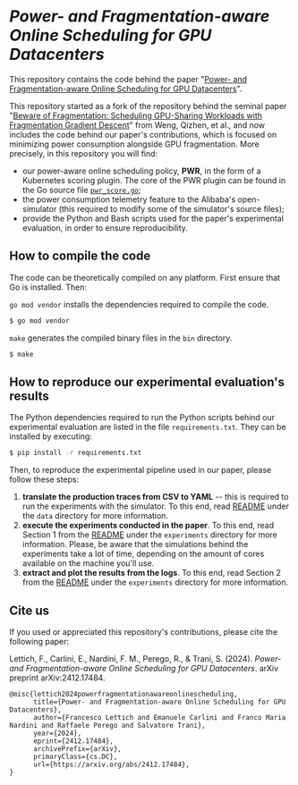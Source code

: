 # *Power- and Fragmentation-aware Online Scheduling for GPU Datacenters*

This repository contains the code behind the paper "[Power- and Fragmentation-aware Online Scheduling for GPU Datacenters](https://arxiv.org/abs/2412.17484)". 

This repository started as a fork of the repository behind the seminal paper "[Beware of Fragmentation: Scheduling GPU-Sharing Workloads with Fragmentation Gradient Descent](https://www.usenix.org/system/files/atc23-weng.pdf)" from Weng, Qizhen, et al., and now includes the code behind our paper's contributions, which is focused on minimizing power consumption alongside GPU fragmentation. More precisely, in this repository you will find:

- our power-aware online scheduling policy, **PWR**, in the form of a Kubernetes scoring plugin. The core of the PWR plugin can be found in the Go source file [`pwr_score.go`](pkg/simulator/plugin/pwr_score.go);
- the power consumption telemetry feature to the Alibaba's open-simulator (this required to modify some of the simulator's source files);
- provide the Python and Bash scripts used for the paper's experimental evaluation, in order to ensure reproducibility.


## How to compile the code

The code can be theoretically compiled on any platform. First ensure that Go is installed. Then:

`go mod vendor` installs the dependencies required to compile the code. 

```bash
$ go mod vendor
```

`make` generates the compiled binary files in the `bin` directory.

```bash
$ make
```

## How to reproduce our experimental evaluation's results

The Python dependencies required to run the Python scripts behind our experimental evaluation are listed in the file `requirements.txt`. They can be installed by executing:

```bash
$ pip install -r requirements.txt
```

Then, to reproduce the experimental pipeline used in our paper, please follow these steps:

1. **translate the production traces from CSV to YAML** -- this is required to run the experiments with the simulator. To this end, read [README](data/README.md) under the `data` directory for more information.
2. **execute the experiments conducted in the paper**. To this end, read Section 1 from the [README](experiments/README.md) under the `experiments` directory for more information. Please, be aware that the simulations behind the experiments take a lot of time, depending on the amount of cores available on the machine you'll use.
3. **extract and plot the results from the logs**. To this end, read Section 2 from the [README](experiments/README.md) under the `experiments` directory for more information.


## Cite us

If you used or appreciated this repository's contributions, please cite the following paper:

Lettich, F., Carlini, E., Nardini, F. M., Perego, R., & Trani, S. (2024). *Power-and Fragmentation-aware Online Scheduling for GPU Datacenters*. arXiv preprint arXiv:2412.17484.

```
@misc{lettich2024powerfragmentationawareonlinescheduling,
      title={Power- and Fragmentation-aware Online Scheduling for GPU Datacenters}, 
      author={Francesco Lettich and Emanuele Carlini and Franco Maria Nardini and Raffaele Perego and Salvatore Trani},
      year={2024},
      eprint={2412.17484},
      archivePrefix={arXiv},
      primaryClass={cs.DC},
      url={https://arxiv.org/abs/2412.17484}, 
}
```
